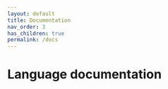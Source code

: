 ```yaml
---
layout: default
title: Documentation
nav_order: 3
has_children: true
permalink: /docs
---
```


# Language documentation